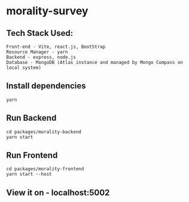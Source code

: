 # morality-survey

## Tech Stack Used:

```
Front-end - Vite, react.js, BootStrap
Resource Manager - yarn
Backend - express, node.js
Database - MongoDB (Atlas instance and managed by Mongo Compass on local system)
```

## Install dependencies

```
yarn
```

## Run Backend

```
cd packages/morality-backend
yarn start
```

## Run Frontend

```
cd packages/morality-frontend
yarn start --host
```

## View it on - localhost:5002

